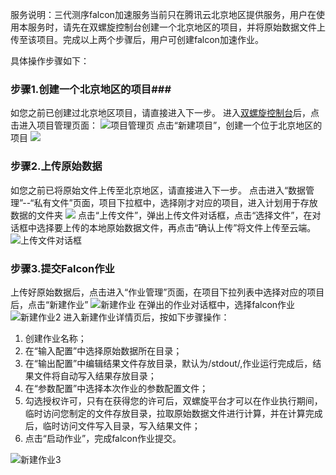 服务说明：三代测序falcon加速服务当前只在腾讯云北京地区提供服务，用户在使用本服务时，请先在双螺旋控制台创建一个北京地区的项目，并将原始数据文件上传至该项目。完成以上两个步骤后，用户可创建falcon加速作业。

具体操作步骤如下：
### 步骤1.创建一个北京地区的项目###
如您之前已创建过北京地区项目，请直接进入下一步。
进入[双螺旋控制台](https://console.cloud.tencent.com/helix/overview)后，点击进入项目管理页面：
![项目管理页](https://main.qcloudimg.com/raw/4da8cd5d957cd629bfa4a93bb1c203bd.png)
点击“新建项目”，创建一个位于北京地区的项目
![](https://main.qcloudimg.com/raw/248c679b329d679f0d1ba9e8c56951d5.png)

### 步骤2.上传原始数据 ###
如您之前已将原始文件上传至北京地区，请直接进入下一步。
点击进入“数据管理”--“私有文件”页面，项目下拉框中，选择刚才对应的项目，进入计划用于存放数据的文件夹
![](https://main.qcloudimg.com/raw/d599ac726d48520bc152b94ac018ab06.png)
点击“上传文件”，弹出上传文件对话框，点击“选择文件”，在对话框中选择要上传的本地原始数据文件，再点击“确认上传”将文件上传至云端。
![上传文件对话框](https://main.qcloudimg.com/raw/51c21336031d859ff26b62c0bbaeb5fa.png)

### 步骤3.提交Falcon作业 ###
上传好原始数据后，点击进入“作业管理”页面，在项目下拉列表中选择对应的项目后，点击“新建作业”
![新建作业](https://main.qcloudimg.com/raw/c394446f721fe68258937300f78764f1.png)
在弹出的作业对话框中，选择falcon作业
![新建作业2](https://main.qcloudimg.com/raw/cfd40c92643ad5e04975984c51a014a5.png)
进入新建作业详情页后，按如下步骤操作：
1. 创建作业名称；
2. 在“输入配置”中选择原始数据所在目录；
3. 在“输出配置”中编辑结果文件存放目录，默认为/stdout/,作业运行完成后，结果文件将自动写入结果存放目录；
4. 在“参数配置”中选择本次作业的参数配置文件；
5. 勾选授权许可，只有在获得您的许可后，双螺旋平台才可以在作业执行期间，临时访问您制定的文件存放目录，拉取原始数据文件进行计算，并在计算完成后，临时访问文件写入目录，写入结果文件；
6. 点击“启动作业”，完成falcon作业提交。
 
![新建作业3](https://main.qcloudimg.com/raw/146c9434cc948f5de4d3420fdd100315.png)